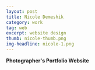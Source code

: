 ```yaml
---
layout: post
title: Nicole Demeshik
category: work
tag: web
excerpt: website design
thumb: nicole-thumb.png
img-headline: nicole-1.png
---
```


<div class=txt>
<p>
    <strong>Photographer's Portfolio Website</strong>
</p>


</div>